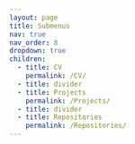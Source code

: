 ```yaml
---
layout: page
title: Submenus
nav: true
nav_order: 8
dropdown: true
children:
  - title: CV
    permalink: /CV/
  - title: divider
  - title: Projects
    permalink: /Projects/
  - title: divider
  - title: Repositories
    permalink: /Repositories/
---
```

